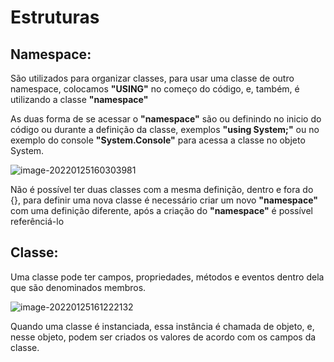 # **Estruturas** #

## Namespace:  ##

São utilizados para organizar classes, para usar uma classe de outro namespace, colocamos **"USING"** no começo do código, e, também, é utilizando a classe **"namespace"**

As duas forma de se acessar o **"namespace"** são ou definindo no inicio do código ou durante a definição da classe, exemplos **"using System;"** ou no exemplo do console **"System.Console"** para acessa a classe no objeto System.

![image-20220125160303981](C:\Users\tomis\AppData\Roaming\Typora\typora-user-images\image-20220125160303981.png)

Não é possível ter duas classes com a mesma definição, dentro e fora do {}, para definir uma nova classe é necessário criar um novo **"namespace"** com uma definição diferente, após a criação do **"namespace"** é possível referênciá-lo

## Classe: ##

Uma classe pode ter campos, propriedades, métodos e eventos dentro dela que são denominados membros.
                                                                               

![image-20220125161222132](C:\Users\tomis\AppData\Roaming\Typora\typora-user-images\image-20220125161222132.png)

Quando uma classe é instanciada, essa instância é chamada de objeto, e, nesse objeto, podem ser criados os valores de acordo com os campos da classe.